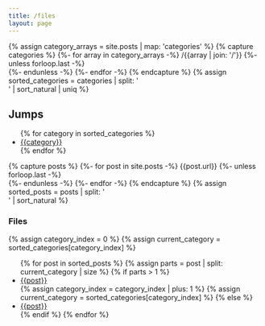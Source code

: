 ```yaml
---
title: /files
layout: page
---
```

{% assign category_arrays = site.posts | map: 'categories' %}
{% capture categories %}
    {%- for array in category_arrays -%}
        /{{array | join: '/'}}
        {%- unless forloop.last -%}<br/>{%- endunless -%}
    {%- endfor -%}
{% endcapture %}
{% assign sorted_categories = categories | split: '<br/>' | sort_natural | uniq %}

<div class="toc">
    <h2>Jumps</h2>
    <div>
        <ul>
        {% for category in sorted_categories %}
            <li><a href="#{{category}}">{{category}}</a></li>
        {% endfor %}
        </ul>
    </div>
</div>
{% capture posts %}
    {%- for post in site.posts -%}
        {{post.url}}
        {%- unless forloop.last -%}<br/>{%- endunless -%}
    {%- endfor -%}
{% endcapture %}
{% assign sorted_posts = posts | split: '<br/>' | sort_natural %}

<h3>Files</h3>
{% assign category_index = 0 %}
{% assign current_category = sorted_categories[category_index] %}
<div class="links">
    <ul>
    {% for post in sorted_posts %}
        {% assign parts = post | split: current_category | size %}
        {% if parts > 1 %}
            <li id="{{current_category}}"><a href="{{post}}">{{post}}</a></li>
            {% assign category_index = category_index | plus: 1 %}
            {% assign current_category = sorted_categories[category_index] %}
        {% else %}
            <li><a href="{{post}}">{{post}}</a></li>
        {% endif %}
    {% endfor %}
    </ul>
</div>